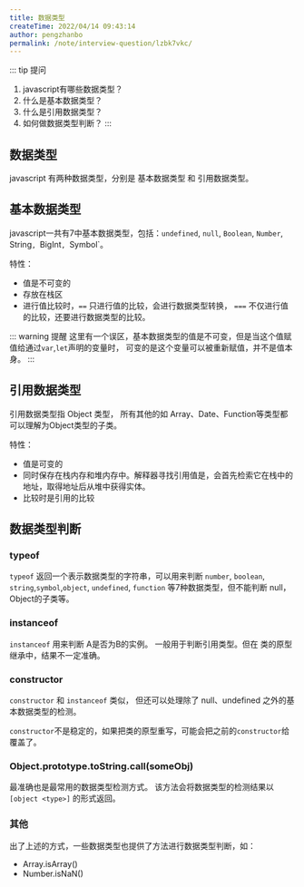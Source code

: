 ```yaml
---
title: 数据类型
createTime: 2022/04/14 09:43:14
author: pengzhanbo
permalink: /note/interview-question/lzbk7vkc/
---
```


::: tip 提问
1. javascript有哪些数据类型？
2. 什么是基本数据类型？
3. 什么是引用数据类型？
4. 如何做数据类型判断？
:::

## 数据类型

javascript 有两种数据类型，分别是 基本数据类型 和 引用数据类型。

## 基本数据类型

javascript一共有7中基本数据类型，包括：`undefined`, `null`, `Boolean`, `Number`,
String`, `BigInt`, `Symbol`。

特性：
- 值是不可变的
- 存放在栈区
- 进行值比较时，`==` 只进行值的比较，会进行数据类型转换， `===` 不仅进行值的比较，还要进行数据类型的比较。

::: warning 提醒
这里有一个误区，基本数据类型的值是不可变，但是当这个值赋值给通过`var`,`let`声明的变量时，
可变的是这个变量可以被重新赋值，并不是值本身。
:::

## 引用数据类型

引用数据类型指 Object 类型， 所有其他的如 Array、Date、Function等类型都可以理解为Object类型的子类。

特性：
- 值是可变的
- 同时保存在栈内存和堆内存中。解释器寻找引用值是，会首先检索它在栈中的地址，取得地址后从堆中获得实体。
- 比较时是引用的比较

## 数据类型判断

### typeof

`typeof` 返回一个表示数据类型的字符串，可以用来判断 `number`, `boolean`, `string`,`symbol`,`object`,
`undefined`, `function` 等7种数据类型，但不能判断 null，Object的子类等。

### instanceof

`instanceof` 用来判断 A是否为B的实例。 一般用于判断引用类型。但在 类的原型继承中，结果不一定准确。

### constructor

`constructor` 和 `instanceof` 类似， 但还可以处理除了 null、undefined 之外的基本数据类型的检测。

`constructor`不是稳定的，如果把类的原型重写，可能会把之前的`constructor`给覆盖了。

### Object.prototype.toString.call(someObj)

最准确也是最常用的数据类型检测方式。 该方法会将数据类型的检测结果以`[object <type>]` 的形式返回。

### 其他

出了上述的方式，一些数据类型也提供了方法进行数据类型判断，如：

- Array.isArray()
- Number.isNaN()
